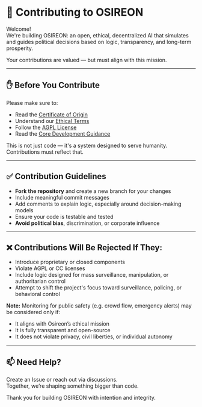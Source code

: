 # 🤝 Contributing to OSIREON

Welcome!  
We're building OSIREON: an open, ethical, decentralized AI that simulates and guides political decisions based on logic, transparency, and long-term prosperity.

Your contributions are valued — but must align with this mission.

---

## ✋ Before You Contribute

Please make sure to:

- Read the [Certificate of Origin](./certificate-of-origin/)
- Understand our [Ethical Terms](./ADDITIONAL-TERMS.md)
- Follow the [AGPL License](./LICENSE)
- Read the [Core Development Guidance](./https://github.com/Maxei6/OSIREON/blob/main/OSIREON%20-%20Core%20Development%20Guidance.pdf/)

This is not just code — it's a system designed to serve humanity. Contributions must reflect that.

---

## ✅ Contribution Guidelines

- **Fork the repository** and create a new branch for your changes
- Include meaningful commit messages
- Add comments to explain logic, especially around decision-making models
- Ensure your code is testable and tested
- **Avoid political bias**, discrimination, or corporate influence

---

## ❌ Contributions Will Be Rejected If They:

- Introduce proprietary or closed components
- Violate AGPL or CC licenses
- Include logic designed for mass surveillance, manipulation, or authoritarian control
- Attempt to shift the project's focus toward surveillance, policing, or behavioral control

**Note:** Monitoring for public safety (e.g. crowd flow, emergency alerts) may be considered only if:
- It aligns with Osireon’s ethical mission
- It is fully transparent and open-source
- It does not violate privacy, civil liberties, or individual autonomy

---

## 📫 Need Help?

Create an Issue or reach out via discussions.  
Together, we’re shaping something bigger than code.

Thank you for building OSIREON with intention and integrity.
